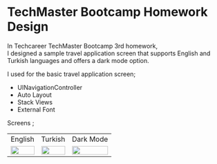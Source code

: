 # TechMaster Bootcamp Homework Design

In Techcareer TechMaster Bootcamp 3rd homework, <br>
I designed a sample travel application screen that supports English and Turkish languages and offers a dark mode option.

I used for the basic travel application screen;

- UINavigationController
- Auto Layout
- Stack Views
- External Font

Screens ; <br>

<table>
    <tr>
    <td><center>English</center></td>
    <td>Turkish</td>
    <td>Dark Mode</td>
   </tr> 
  <tr>
    <td><img src="https://user-images.githubusercontent.com/77745850/212477116-885fa113-9995-44d0-bced-f0b032599f19.gif" width="100%"></td>
    <td><img src="https://user-images.githubusercontent.com/77745850/212477122-449d58c7-3f23-4d24-8091-72dedc114f0a.gif" width="100%"></td>
    <td><img src="https://user-images.githubusercontent.com/77745850/212477123-a56c9f20-e126-4c7d-840f-a252ca7732ff.gif" width="100%"></td>
   </tr> 
 
  </tr>
</table>
